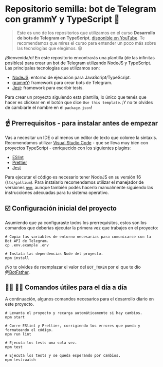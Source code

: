# Repositorio semilla: bot de Telegram con grammY y TypeScript :seedling:

> Este es uno de los repositorios que utilizamos en el curso **Desarrollo de bots de Telegram en TypeScript**, [disponible en YouTube](https://www.youtube.com/playlist?list=PL7q-McYJyHlip2-k4RW1nDxJWsFuO4nO1). Te recomendamos que mires el curso para entender un poco más sobre las tecnologías que elegimos. :smiley:

¡Bienvenida/o! En este repositorio encontrarás una plantilla (de las infinitas posibles) para crear un bot de Telegram utilizando NodeJS y TypeScript. Las principales tecnologías que utilizamos son:

- [NodeJS](https://nodejs.org/es/): entorno de ejecución para JavaScript/TypeScript.
- [grammY](https://grammy.dev/): framework para crear bots de Telegram.
- [Jest](https://jestjs.io/): framework para escribir tests.

Para crear un proyecto siguiendo esta plantilla, lo único que tenés que hacer es clickear en el botón que dice `Use this template`. ¡Y no te olvides de cambiarle el nombre en el `package.json`!

## :point_up: Prerrequisitos - para instalar antes de empezar

Vas a necesitar un IDE o al menos un editor de texto que coloree la sintaxis. Recomendamos utilizar [Visual Studio Code](https://code.visualstudio.com/) - que se lleva muy bien con proyectos TypeScript - enriquecido con los siguientes plugins:

- [ESlint](https://marketplace.visualstudio.com/items?itemName=dbaeumer.vscode-eslint)
- [Prettier](https://marketplace.visualstudio.com/items?itemName=esbenp.prettier-vscode)
- [Jest](https://marketplace.visualstudio.com/items?itemName=Orta.vscode-jest)

Para ejecutar el código es necesario tener NodeJS en su versión 16 (`lts/gallium`). Para instalarlo recomendamos utilizar el manejador de versiones [`nvm`](https://github.com/nvm-sh/nvm), aunque también podés hacerlo manualmente siguiendo las instrucciones adecuadas para tu sistema operativo.

## :ballot_box_with_check: Configuración inicial del proyecto

Asumiendo que ya configuraste todos los prerrequisitos, estos son los comandos que deberías ejecutar la primera vez que trabajes en el proyecto:

```shell
# Copia las variables de entorno necesarias para comunicarse con la Bot API de Telegram.
cp .env.example .env

# Instala las dependencias Node del proyecto.
npm install
```

¡No te olvides de reemplazar el valor del `BOT_TOKEN` por el que te dio [@BotFather](https://t.me/botfather).

## :woman_technologist: :man_technologist: Comandos útiles para el día a día

A continuación, algunos comandos necesarios para el desarrollo diario en este proyecto.

```shell
# Levanta el proyecto y recarga automáticamente si hay cambios.
npm start

# Corre ESlint y Prettier, corrigiendo los errores que pueda y formateando el código.
npm run lint

# Ejecuta los tests una sola vez.
npm test

# Ejecuta los tests y se queda esperando por cambios.
npm test:watch
```
